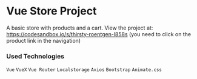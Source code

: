 # Vue Store Project
A basic store with products and a cart. View the project at: https://codesandbox.io/s/thirsty-roentgen-l858s (you need to click on the product link in the navigation)

### Used Technologies
`Vue` `VueX` `Vue Router` `Localstorage` `Axios` `Bootstrap` `Animate.css`
